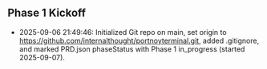 ## Phase 1 Kickoff

- 2025-09-06 21:49:46: Initialized Git repo on main, set origin to https://github.com/internalthought/portnoyterminal.git, added .gitignore, and marked PRD.json phaseStatus with Phase 1 in_progress (started 2025-09-07).

